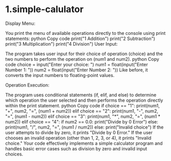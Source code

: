 # 1.simple-calulator

Display Menu:

You print the menu of available operations directly to the console using print statements:
python
Copy code
print("1 Addition")
print("2 Subtraction")
print("3 Multiplication")
print("4 Division")
User Input:

The program takes user input for their choice of operation (choice) and the two numbers to perform the operation on (num1 and num2).
python
Copy code
choice = input("Enter your choice: ")
num1 = float(input("Enter Number 1: "))
num2 = float(input("Enter Number 2: "))
Like before, it converts the input numbers to floating-point values.

Operation Execution:

The program uses conditional statements (if, elif, and else) to determine which operation the user selected and then performs the operation directly within the print statement.
python
Copy code
if choice == "1":
    print(num1, "+", num2, "=", (num1 + num2))
elif choice == "2":
    print(num1, "-", num2, "=", (num1 - num2))
elif choice == "3":
    print(num1, "*", num2, "=", (num1 * num2))
elif choice == "4":
    if num2 == 0.0:
        print("Divide by 0 Error")
    else:
        print(num1, "/", num2, "=", (num1 / num2))
else:
    print("Invalid choice")
If the user attempts to divide by zero, it prints "Divide by 0 Error."
If the user chooses an invalid operation (other than 1, 2, 3, or 4), it prints "Invalid choice."
Your code effectively implements a simple calculator program and handles basic error cases such as division by zero and invalid input choices.
